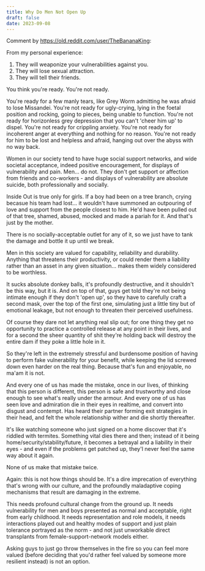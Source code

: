 ```yaml
---
title: Why Do Men Not Open Up
draft: false
date: 2023-09-08
---
```

Comment by https://old.reddit.com/user/TheBananaKing:

From my personal experience:

1. They will weaponize your vulnerabilities against you.
2. They will lose sexual attraction. 
3. They will tell their friends.

You think you're ready. You're not ready.

You're ready for a few manly tears, like Grey Worm admitting he was afraid to lose Missandei. 
You're not ready for ugly-crying, lying in the foetal position and rocking, going to pieces, being unable to function. You're not ready for horizonless grey depression that you can't 'cheer him up' to dispel. You're not ready for crippling anxiety. You're not ready for incoherent anger at everything and nothing for no reason. You're not ready for him to be lost and helpless and afraid, hanging out over the abyss with no way back.

Women in our society tend to have huge social support networks, and wide societal acceptance, indeed positive encouragement, for displays of vulnerability and pain. 
Men... do not. They don't get support or affection from friends and co-workers - and displays of vulnerability are absolute suicide, both professionally and socially.

Inside Out is true only for girls. If a boy had been on a tree branch, crying becasue his team had lost... it wouldn't have summoned an outpouring of love and support from the people closest to him. He'd have been pulled out of that tree, shamed, abused, mocked and made a pariah for it. And that's just by the mother.

There is no socially-acceptable outlet for any of it, so we just have to tank the damage and bottle it up until we break.

Men in this society are valued for capability, reliability and durability. Anything that threatens their productivity, or could render them a liability rather than an asset in any given situation... makes them widely considered to be worthless.

It sucks absolute donkey balls, it's profoundly destructive, and it shouldn't be this way, but it is. 
And on top of that, guys get told they're not being intimate enough if they don't 'open up', so they have to carefully craft a second mask, over the top of the first one, simulating just a little tiny but of emotional leakage, but not enough to threaten their perceived usefulness.

Of course they dare not let anything real slip out; for one thing they get no opportunity to practice a controlled release at any point in their lives, and for a second the sheer quantity of shit they're holding back will destroy the entire dam if they poke a little hole in it.

So they're left in the extremely stressful and burdensome position of having to perform fake vulnerability for your benefit, while keeping the lid screwed down even harder on the real thing. Because that's fun and enjoyable, no ma'am it is not.

And every one of us has made the mistake, once in our lives, of thinking that this person is different, this person is safe and trustworthy and close enough to see what's really under the armour. And every one of us has seen love and admiration die in their eyes in realtime, and convert into disgust and contempt. Has heard their partner forming exit strategies in their head, and felt the whole relationship wither and die shortly thereafter.

It's like watching someone who just signed on a home discover that it's riddled with termites. Something vital dies there and then; instead of it being home/security/stability/future, it becomes a betrayal and a liability in their eyes - and even if the problems get patched up, they'l never feel the same way about it again.

None of us make that mistake twice.

Again: this is not how things should be. It's a dire imprecation of everything that's wrong with our culture, and the profoundly maladaptive coping mechanisms that result are damaging in the extreme.

This needs profound cultural change from the ground up. It needs vulnerability for men and boys presented as normal and acceptable, right from early childhood. It needs representation and role models, it needs interactions played out and healthy modes of support and just plain tolerance portrayed as the norm - and not just unworkable direct transplants from female-support-network models either.

Asking guys to just go throw themselves in the fire so you can feel more valued (before deciding that you'd rather feel valued by someone more resilient instead) is not an option.